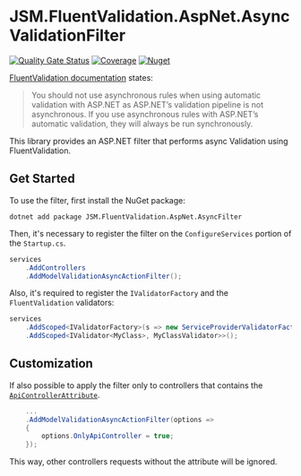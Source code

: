 # JSM.FluentValidation.AspNet.AsyncValidationFilter

[![Quality Gate Status](https://sonarcloud.io/api/project_badges/measure?project=juntossomosmais_FluentValidation.AspNet.AsyncValidationFilter&metric=alert_status&token=d3b41f78734a4b7551bb7e9452cdfd3847578626)](https://sonarcloud.io/summary/new_code?id=juntossomosmais_FluentValidation.AspNet.AsyncFilter)
[![Coverage](https://sonarcloud.io/api/project_badges/measure?project=juntossomosmais_FluentValidation.AspNet.AsyncValidationFilter&metric=coverage&token=d3b41f78734a4b7551bb7e9452cdfd3847578626)](https://sonarcloud.io/summary/new_code?id=juntossomosmais_FluentValidation.AspNet.AsyncValidationFilter)
[![Nuget](https://img.shields.io/nuget/v/JSM.FluentValidation.AspNet.AsyncFilter)](https://www.nuget.org/packages/JSM.FluentValidation.AspNet.AsyncFilter/)

[FluentValidation documentation](https://docs.fluentvalidation.net/en/latest/async.html) states:

>You should not use asynchronous rules when using automatic validation with ASP.NET as ASP.NET’s validation pipeline is not asynchronous. If you use asynchronous rules with ASP.NET’s automatic validation, they will always be run synchronously.

This library provides an ASP.NET filter that performs async Validation using FluentValidation.

## Get Started

To use the filter, first install the NuGet package:

```
dotnet add package JSM.FluentValidation.AspNet.AsyncFilter
```

Then, it's necessary to register the filter on the `ConfigureServices` portion of the `Startup.cs`.

```c#
services
    .AddControllers
    .AddModelValidationAsyncActionFilter();
```

Also, it's required to register the `IValidatorFactory` and the `FluentValidation` validators:

```c#
services
    .AddScoped<IValidatorFactory>(s => new ServiceProviderValidatorFactory(s))
    .AddScoped<IValidator<MyClass>, MyClassValidator>>();
```

## Customization

If also possible to apply the filter only to controllers that contains the [`ApiControllerAttribute`](https://docs.microsoft.com/en-us/dotnet/api/microsoft.aspnetcore.mvc.apicontrollerattribute).

```c#
    ...
    .AddModelValidationAsyncActionFilter(options =>
    {
        options.OnlyApiController = true;
    });
```

This way, other controllers requests without the attribute will be ignored.
